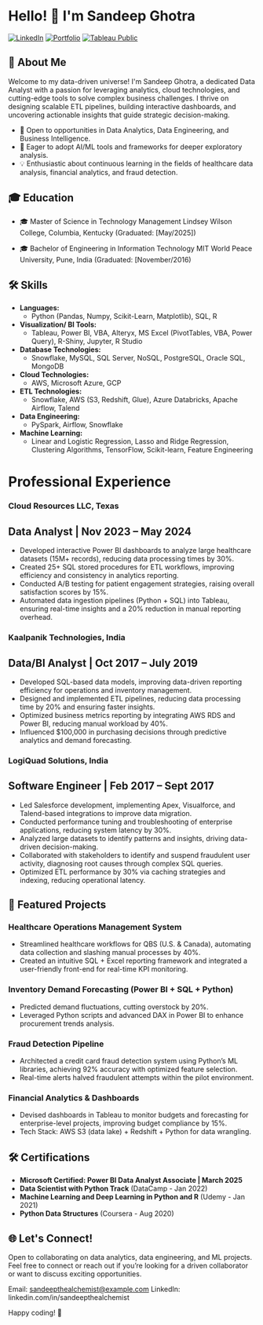 # Hello! 👋 I'm Sandeep Ghotra

[![LinkedIn](https://img.shields.io/badge/LinkedIn-Connect-blue)](https://www.linkedin.com/in/sandeepthealchemist/)
[![Portfolio](https://img.shields.io/badge/Portfolio-View-brightgreen)](https://www.datascienceportfol.io/sandeepthealchemist)
[![Tableau Public](https://img.shields.io/badge/Tableau%20Public-View-blue)](https://public.tableau.com/app/profile/sandeep.ghotra/vizzes)

## 🚀 About Me

Welcome to my data-driven universe! 
I'm Sandeep Ghotra, a dedicated Data Analyst with a passion for leveraging analytics, cloud technologies, and cutting-edge tools to solve complex business challenges. I thrive on designing scalable ETL pipelines, building interactive dashboards, and uncovering actionable insights that guide strategic decision-making.

+ 🔭 Open to opportunities in Data Analytics, Data Engineering, and Business Intelligence.
+ 🌱 Eager to adopt AI/ML tools and frameworks for deeper exploratory analysis.
+ 💡 Enthusiastic about continuous learning in the fields of healthcare data analysis, financial analytics, and fraud detection.

## 🎓 Education

- 🎓  Master of Science in Technology Management
Lindsey Wilson College, Columbia, Kentucky
(Graduated: [May/2025])

- 🎓 Bachelor of Engineering in Information Technology
MIT World Peace University, Pune, India
(Graduated: [November/2016)
 

## 🛠️ Skills

- **Languages:** 
  - Python (Pandas, Numpy, Scikit-Learn, Matplotlib), SQL, R
- **Visualization/ BI Tools:** 
  - Tableau, Power BI, VBA, Alteryx, MS Excel (PivotTables, VBA, Power Query), R-Shiny, Jupyter, R Studio
- **Database Technologies:** 
  - Snowflake, MySQL, SQL Server, NoSQL, PostgreSQL, Oracle SQL, MongoDB
- **Cloud Technologies:** 
  - AWS, Microsoft Azure, GCP
- **ETL Technologies:** 
  - Snowflake, AWS (S3, Redshift, Glue), Azure Databricks, Apache Airflow, Talend
- **Data Engineering:** 
  - PySpark, Airflow, Snowflake
- **Machine Learning:** 
  - Linear and Logistic Regression, Lasso and Ridge Regression, Clustering Algorithms, TensorFlow, Scikit-learn, Feature Engineering
 
# Professional Experience

### Cloud Resources LLC, Texas

## Data Analyst | Nov 2023 – May 2024

- Developed interactive Power BI dashboards to analyze large healthcare datasets (15M+ records), reducing data processing times by 30%.
- Created 25+ SQL stored procedures for ETL workflows, improving efficiency and consistency in analytics reporting.
- Conducted A/B testing for patient engagement strategies, raising overall satisfaction scores by 15%.
- Automated data ingestion pipelines (Python + SQL) into Tableau, ensuring real-time insights and a 20% reduction in manual reporting overhead.

### Kaalpanik Technologies, India

##  Data/BI Analyst | Oct 2017 – July 2019

- Developed SQL-based data models, improving data-driven reporting efficiency for operations and inventory management.
- Designed and implemented ETL pipelines, reducing data processing time by 20% and ensuring faster insights.
- Optimized business metrics reporting by integrating AWS RDS and Power BI, reducing manual workload by 40%.
- Influenced $100,000 in purchasing decisions through predictive analytics and demand forecasting.


### LogiQuad Solutions, India

## Software Engineer | Feb 2017 – Sept 2017

- Led Salesforce development, implementing Apex, Visualforce, and Talend-based integrations to improve data migration.
- Conducted performance tuning and troubleshooting of enterprise applications, reducing system latency by 30%.
- Analyzed large datasets to identify patterns and insights, driving data-driven decision-making.
- Collaborated with stakeholders to identify and suspend fraudulent user activity, diagnosing root causes through complex SQL queries.
- Optimized ETL performance by 30% via caching strategies and indexing, reducing operational latency.

## 🚀 Featured Projects

### Healthcare Operations Management System

- Streamlined healthcare workflows for QBS (U.S. & Canada), automating data collection and slashing manual processes by 40%.
- Created an intuitive SQL + Excel reporting framework and integrated a user-friendly front-end for real-time KPI monitoring.

### Inventory Demand Forecasting (Power BI + SQL + Python)

- Predicted demand fluctuations, cutting overstock by 20%.
- Leveraged Python scripts and advanced DAX in Power BI to enhance procurement trends analysis.

### Fraud Detection Pipeline

-  Architected a credit card fraud detection system using Python’s ML libraries, achieving 92% accuracy with optimized feature selection.
-  Real-time alerts halved fraudulent attempts within the pilot environment.

### Financial Analytics & Dashboards

- Devised dashboards in Tableau to monitor budgets and forecasting for enterprise-level projects, improving budget compliance by 15%.
- Tech Stack: AWS S3 (data lake) + Redshift + Python for data wrangling.

## 🛠️ Certifications

- **Microsoft Certified: Power BI Data Analyst Associate | March 2025** 
- **Data Scientist with Python Track** (DataCamp - Jan 2022)
- **Machine Learning and Deep Learning in Python and R** (Udemy - Jan 2021)
- **Python Data Structures** (Coursera - Aug 2020)


## 🌐 Let's Connect!

Open to collaborating on data analytics, data engineering, and ML projects. Feel free to connect or reach out if you’re looking for a driven collaborator or want to discuss exciting opportunities.

Email: sandeepthealchemist@example.com
LinkedIn: linkedin.com/in/sandeepthealchemist

Happy coding! 🚀


